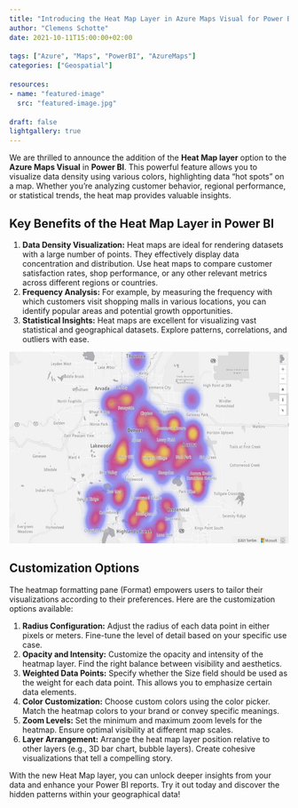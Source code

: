 ```yaml
---
title: "Introducing the Heat Map Layer in Azure Maps Visual for Power BI"
author: "Clemens Schotte"
date: 2021-10-11T15:00:00+02:00

tags: ["Azure", "Maps", "PowerBI", "AzureMaps"]
categories: ["Geospatial"]

resources:
- name: "featured-image"
  src: "featured-image.jpg"

draft: false
lightgallery: true
---
```


We are thrilled to announce the addition of the **Heat Map layer** option to the **Azure Maps Visual** in **Power BI**. This powerful feature allows you to visualize data density using various colors, highlighting data “hot spots” on a map. Whether you’re analyzing customer behavior, regional performance, or statistical trends, the heat map provides valuable insights.

## Key Benefits of the Heat Map Layer in Power BI

1. **Data Density Visualization:** Heat maps are ideal for rendering datasets with a large number of points. They effectively display data concentration and distribution. Use heat maps to compare customer satisfaction rates, shop performance, or any other relevant metrics across different regions or countries.
2. **Frequency Analysis:** For example, by measuring the frequency with which customers visit shopping malls in various locations, you can identify popular areas and potential growth opportunities.
3. **Statistical Insights:** Heat maps are excellent for visualizing vast statistical and geographical datasets. Explore patterns, correlations, and outliers with ease.

![Heat Map example](heatmap.jpg)

## Customization Options

The heatmap formatting pane (Format) empowers users to tailor their visualizations according to their preferences. Here are the customization options available:

1. **Radius Configuration:** Adjust the radius of each data point in either pixels or meters. Fine-tune the level of detail based on your specific use case.
2. **Opacity and Intensity:** Customize the opacity and intensity of the heatmap layer. Find the right balance between visibility and aesthetics.
3. **Weighted Data Points:** Specify whether the Size field should be used as the weight for each data point. This allows you to emphasize certain data elements.
4. **Color Customization:** Choose custom colors using the color picker. Match the heatmap colors to your brand or convey specific meanings.
5. **Zoom Levels:** Set the minimum and maximum zoom levels for the heatmap. Ensure optimal visibility at different map scales.
6. **Layer Arrangement:** Arrange the heat map layer position relative to other layers (e.g., 3D bar chart, bubble layers). Create cohesive visualizations that tell a compelling story.

With the new Heat Map layer, you can unlock deeper insights from your data and enhance your Power BI reports. Try it out today and discover the hidden patterns within your geographical data!